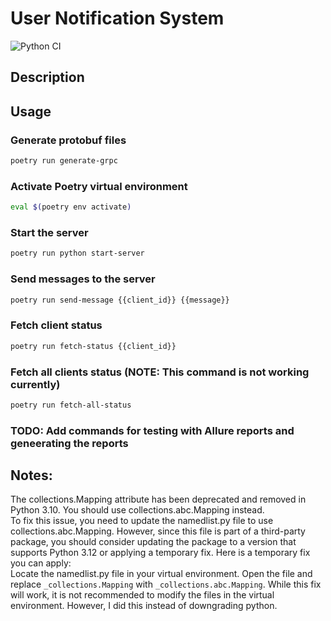 # User Notification System

![Python CI](https://github.com/breynisson/user_notification_system/actions/workflows/python-ci.yml/badge.svg)


## Description

## Usage

### Generate protobuf files
```bash
poetry run generate-grpc
``` 


### Activate Poetry virtual environment
```bash
eval $(poetry env activate)
```

### Start the server
```bash
poetry run python start-server
```

### Send messages to the server
```bash
poetry run send-message {{client_id}} {{message}}
```

### Fetch client status
```bash
poetry run fetch-status {{client_id}}
```

### Fetch all clients status (NOTE: This command is not working currently)
```bash
poetry run fetch-all-status
```


### TODO: Add commands for testing with Allure reports and geneerating the reports


## Notes:
The collections.Mapping attribute has been deprecated and removed in Python 3.10. You should use collections.abc.Mapping instead.  
To fix this issue, you need to update the namedlist.py file to use collections.abc.Mapping. However, since this file is part of a third-party package,
you should consider updating the package to a version that supports Python 3.12 or applying a temporary fix.  Here is a temporary fix you can apply:  
Locate the namedlist.py file in your virtual environment.
Open the file and replace `_collections.Mapping` with `_collections.abc.Mapping`. While this fix will work, it is not
recommended to modify the files in the virtual environment. However, I did this instead of downgrading python.